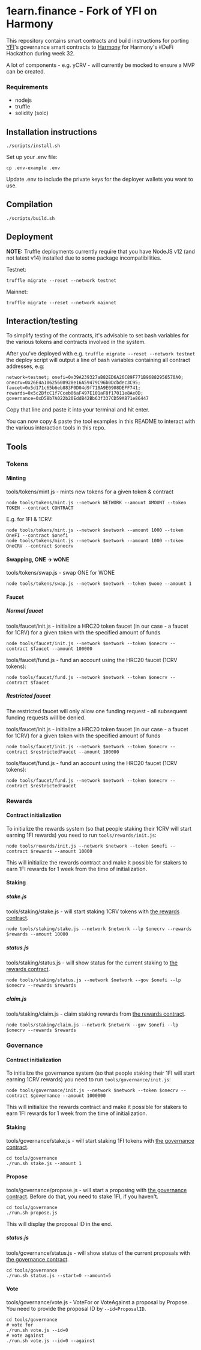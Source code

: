 # 1earn.finance - Fork of YFI on Harmony
This repository contains smart contracts and build instructions for porting [YFI](https://yearn.finance)'s governance smart contracts to [Harmony](http://harmony.one) for Harmony's #DeFi Hackathon during week 32.

A lot of components - e.g. yCRV - will currently be mocked to ensure a MVP can be created.

### Requirements 

* nodejs 
* truffle
* solidity (solc)

## Installation instructions
```
./scripts/install.sh
```

Set up your .env file:
```
cp .env-example .env
```
Update .env to include the private keys for the deployer wallets you want to use.

## Compilation
```
./scripts/build.sh
```

## Deployment
**NOTE:** Truffle deployments currently require that you have NodeJS v12 (and not latest v14) installed due to some package incompatibilities.

Testnet:
```
truffle migrate --reset --network testnet
```

Mainnet:
```
truffle migrate --reset --network mainnet
```

## Interaction/testing

To simplify testing of the contracts, it's advisable to set bash variables for the various tokens and contracts involved in the system.

After you've deployed with e.g. `truffle migrate --reset --network testnet` the deploy script will output a line of bash variables containing all contract addresses, e.g:
```
network=testnet; onefi=0x39A239327aB82ED6A26C89F771B96882956570A0; onecrv=0x26E4a10625608928e16A59479C96b0Dcbdec3C95; faucet=0x5d171c65b6eb883F0D04d9f718A9E0908DEFF741; rewards=0x5c2BfcC1f7Cceb06aF497E101aF8f17011e8Ae0D; governance=0xD58b7A022b20EddB42Bb63f337CD59A871e86447
```

Copy that line and paste it into your terminal and hit enter.

You can now copy & paste the tool examples in this README to interact with the various interaction tools in this repo.

## Tools

### Tokens

#### Minting
tools/tokens/mint.js - mints new tokens for a given token & contract

```
node tools/tokens/mint.js --network NETWORK --amount AMOUNT --token TOKEN --contract CONTRACT
```

E.g. for 1FI & 1CRV:

```
node tools/tokens/mint.js --network $network --amount 1000 --token OneFI --contract $onefi
node tools/tokens/mint.js --network $network --amount 1000 --token OneCRV --contract $onecrv
```

#### Swapping, ONE -> wONE
tools/tokens/swap.js - swap ONE for WONE
```
node tools/tokens/swap.js --network $network --token $wone --amount 1
```

#### Faucet
##### Normal faucet
tools/faucet/init.js - initialize a HRC20 token faucet (in our case - a faucet for 1CRV) for a given token with the specified amount of funds
```
node tools/faucet/init.js --network $network --token $onecrv --contract $faucet --amount 100000
```

tools/faucet/fund.js - fund an account using the HRC20 faucet (1CRV tokens):
```
node tools/faucet/fund.js --network $network --token $onecrv --contract $faucet
```

##### Restricted faucet
The restricted faucet will only allow one funding request - all subsequent funding requests will be denied.

tools/faucet/init.js - initialize a HRC20 token faucet (in our case - a faucet for 1CRV) for a given token with the specified amount of funds
```
node tools/faucet/init.js --network $network --token $onecrv --contract $restrictedFaucet --amount 100000
```

tools/faucet/fund.js - fund an account using the HRC20 faucet (1CRV tokens):
```
node tools/faucet/fund.js --network $network --token $onecrv --contract $restrictedFaucet
```

### Rewards

#### Contract initialization
To initialize the rewards system (so that people staking their 1CRV will start earning 1FI rewards) you need to run `tools/rewards/init.js`:

```
node tools/rewards/init.js --network $network --token $onefi --contract $rewards --amount 10000
```

This will initialize the rewards contract and make it possible for stakers to earn 1FI rewards for 1 week from the time of initialization.

#### Staking

##### stake.js
tools/staking/stake.js - will start staking 1CRV tokens with [the rewards contract](contracts/rewards/OneEarnRewards.sol).

```
node tools/staking/stake.js --network $network --lp $onecrv --rewards $rewards --amount 10000
```

##### status.js
tools/staking/status.js - will show status for the current staking to [the rewards contract](contracts/rewards/OneEarnRewards.sol).

```
node tools/staking/status.js --network $network --gov $onefi --lp $onecrv --rewards $rewards
```

##### claim.js
tools/staking/claim.js - claim staking rewards from [the rewards contract](contracts/rewards/OneEarnRewards.sol).

```
node tools/staking/claim.js --network $network --gov $onefi --lp $onecrv --rewards $rewards
```

### Governance

#### Contract initialization
To initialize the governance system (so that people staking their 1FI will start earning 1CRV rewards) you need to run `tools/governance/init.js`:

```
node tools/governance/init.js --network $network --token $onecrv --contract $governance --amount 1000000
```

This will initialize the rewards contract and make it possible for stakers to earn 1FI rewards for 1 week from the time of initialization.

#### Staking
tools/governance/stake.js - will start staking 1FI tokens with [the governance contract](contracts/rewards/OneEarnGovernance.sol).

```
cd tools/governance
./run.sh stake.js --amount 1
```

#### Propose
tools/governance/propose.js - will start a proposing with [the governance contract](contracts/rewards/OneEarnGovernance.sol). Before do that, you need to stake 1FI, if you haven't. 

```
cd tools/governance
./run.sh propose.js
```

This will display the proposal ID in the end.


##### status.js
tools/governance/status.js - will show status of the current proposals with [the governance contract](contracts/rewards/OneEarnGovernance.sol).

```
cd tools/governance
./run.sh status.js --start=0 --amount=5
```

#### Vote
tools/governance/vote.js - VoteFor or VoteAgainst a proposal by Propose. You need to provide the proposal ID by `--id=ProposalID`.

```shell
cd tools/governance
# vote for
./run.sh vote.js --id=0
# vote against
./run.sh vote.js --id=0 --against
```
